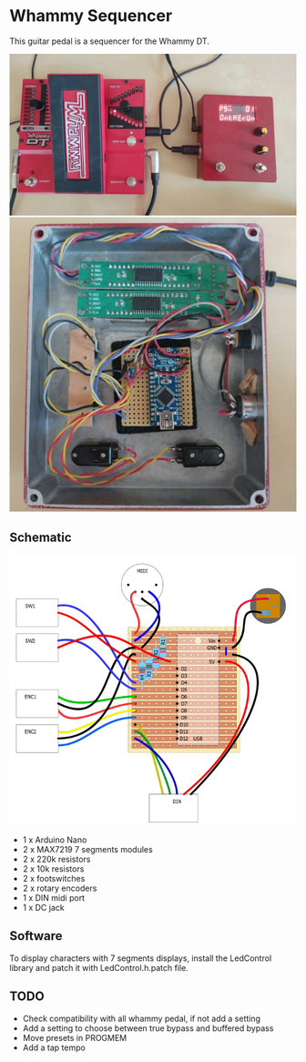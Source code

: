 # Whammy Sequencer

This guitar pedal is a sequencer for the Whammy DT.

![front](images/front.jpg)
![back](images/back.jpg)

## Schematic

![Schematic](images/schematic.png)

- 1 x Arduino Nano
- 2 x MAX7219 7 segments modules
- 2 x 220k resistors
- 2 x 10k resistors
- 2 x footswitches
- 2 x rotary encoders
- 1 x DIN midi port
- 1 x DC jack

## Software

To display characters with 7 segments displays, install the LedControl library and patch it with LedControl.h.patch file.

## TODO

 - Check compatibility with all whammy pedal, if not add a setting
 - Add a setting to choose between true bypass and buffered bypass
 - Move presets in PROGMEM
 - Add a tap tempo
 